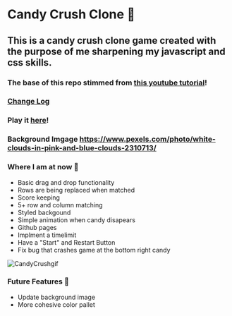 # Candy Crush Clone 🍭
## This is a candy crush clone game created with the purpose of me sharpening my javascript and css skills.
### The base of this repo stimmed from [this youtube tutorial](https://www.youtube.com/watch?v=XD5sZWxwJUk)! 

### [Change Log](CHANGELOG.md)
### Play it [here](https://alexandria.github.io/candy-crush/index.html)! 

### Background Imgage https://www.pexels.com/photo/white-clouds-in-pink-and-blue-clouds-2310713/

### Where I am at now 🍬
- Basic drag and drop functionality
- Rows are being replaced when matched 
- Score keeping
- 5+ row and column matching 
- Styled backgound
- Simple animation when candy disapears
- Github pages
- Implment a timelimit
- Have a "Start" and Restart Button 
- Fix bug that crashes game at the bottom right candy

![CandyCrushgif](https://user-images.githubusercontent.com/7613670/110735281-1ede8b00-81ef-11eb-9776-d7a452b52c07.gif)


### Future Features 🧁
- Update background image
- More cohesive color pallet 
